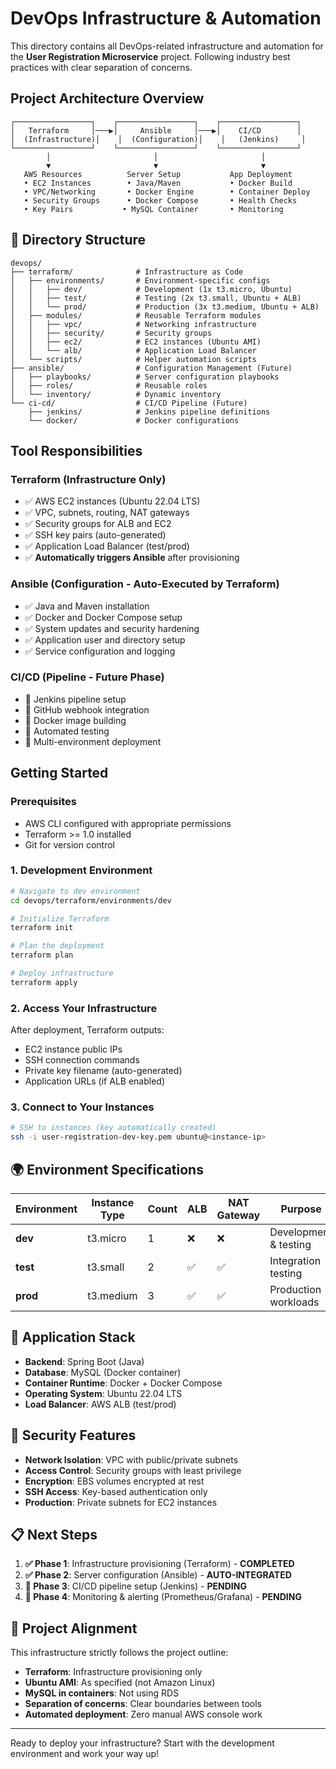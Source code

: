 # DevOps Infrastructure & Automation

This directory contains all DevOps-related infrastructure and automation for the **User Registration Microservice** project. Following industry best practices with clear separation of concerns.

## Project Architecture Overview

```
┌─────────────────┐    ┌─────────────────┐    ┌─────────────────┐
│   Terraform     │───▶│     Ansible     │───▶│    CI/CD        │
│  (Infrastructure)│    │  (Configuration)│    │   (Jenkins)     │
└─────────────────┘    └─────────────────┘    └─────────────────┘
        │                       │                       │
        ▼                       ▼                       ▼
   AWS Resources          Server Setup           App Deployment
   • EC2 Instances        • Java/Maven           • Docker Build
   • VPC/Networking       • Docker Engine        • Container Deploy
   • Security Groups      • Docker Compose       • Health Checks
   • Key Pairs           • MySQL Container       • Monitoring
```

## 📁 Directory Structure

```
devops/
├── terraform/              # Infrastructure as Code
│   ├── environments/       # Environment-specific configs
│   │   ├── dev/            # Development (1x t3.micro, Ubuntu)
│   │   ├── test/           # Testing (2x t3.small, Ubuntu + ALB)
│   │   └── prod/           # Production (3x t3.medium, Ubuntu + ALB)
│   ├── modules/            # Reusable Terraform modules
│   │   ├── vpc/            # Networking infrastructure
│   │   ├── security/       # Security groups
│   │   ├── ec2/            # EC2 instances (Ubuntu AMI)
│   │   └── alb/            # Application Load Balancer
│   └── scripts/            # Helper automation scripts
├── ansible/                # Configuration Management (Future)
│   ├── playbooks/          # Server configuration playbooks
│   ├── roles/              # Reusable roles
│   └── inventory/          # Dynamic inventory
└── ci-cd/                  # CI/CD Pipeline (Future)
    ├── jenkins/            # Jenkins pipeline definitions
    └── docker/             # Docker configurations
```

## Tool Responsibilities

### **Terraform (Infrastructure Only)**
- ✅ AWS EC2 instances (Ubuntu 22.04 LTS)
- ✅ VPC, subnets, routing, NAT gateways
- ✅ Security groups for ALB and EC2
- ✅ SSH key pairs (auto-generated)
- ✅ Application Load Balancer (test/prod)
- ✅ **Automatically triggers Ansible** after provisioning

### **Ansible (Configuration - Auto-Executed by Terraform)**
- ✅ Java and Maven installation
- ✅ Docker and Docker Compose setup
- ✅ System updates and security hardening
- ✅ Application user and directory setup
- ✅ Service configuration and logging

### **CI/CD (Pipeline - Future Phase)**
- 🔄 Jenkins pipeline setup
- 🔄 GitHub webhook integration
- 🔄 Docker image building
- 🔄 Automated testing
- 🔄 Multi-environment deployment

## Getting Started

### Prerequisites
- AWS CLI configured with appropriate permissions
- Terraform >= 1.0 installed
- Git for version control

### 1. Development Environment
```bash
# Navigate to dev environment
cd devops/terraform/environments/dev

# Initialize Terraform
terraform init

# Plan the deployment
terraform plan

# Deploy infrastructure
terraform apply
```

### 2. Access Your Infrastructure
After deployment, Terraform outputs:
- EC2 instance public IPs
- SSH connection commands
- Private key filename (auto-generated)
- Application URLs (if ALB enabled)

### 3. Connect to Your Instances
```bash
# SSH to instances (key automatically created)
ssh -i user-registration-dev-key.pem ubuntu@<instance-ip>
```

## 🌍 Environment Specifications

| Environment | Instance Type | Count | ALB | NAT Gateway | Purpose |
|-------------|---------------|-------|-----|-------------|---------|
| **dev**     | t3.micro      | 1     | ❌  | ❌          | Development & testing |
| **test**    | t3.small      | 2     | ✅  | ✅          | Integration testing |
| **prod**    | t3.medium     | 3     | ✅  | ✅          | Production workloads |

## 📱 Application Stack

- **Backend**: Spring Boot (Java)
- **Database**: MySQL (Docker container)
- **Container Runtime**: Docker + Docker Compose
- **Operating System**: Ubuntu 22.04 LTS
- **Load Balancer**: AWS ALB (test/prod)

## 🔐 Security Features

- **Network Isolation**: VPC with public/private subnets
- **Access Control**: Security groups with least privilege
- **Encryption**: EBS volumes encrypted at rest
- **SSH Access**: Key-based authentication only
- **Production**: Private subnets for EC2 instances

## 📋 Next Steps

1. **✅ Phase 1**: Infrastructure provisioning (Terraform) - **COMPLETED**
2. **✅ Phase 2**: Server configuration (Ansible) - **AUTO-INTEGRATED**
3. **🔄 Phase 3**: CI/CD pipeline setup (Jenkins) - **PENDING**
4. **🔄 Phase 4**: Monitoring & alerting (Prometheus/Grafana) - **PENDING**

## 🤝 Project Alignment

This infrastructure strictly follows the project outline:
- **Terraform**: Infrastructure provisioning only
- **Ubuntu AMI**: As specified (not Amazon Linux)
- **MySQL in containers**: Not using RDS
- **Separation of concerns**: Clear boundaries between tools
- **Automated deployment**: Zero manual AWS console work

---

Ready to deploy your infrastructure? Start with the development environment and work your way up!

